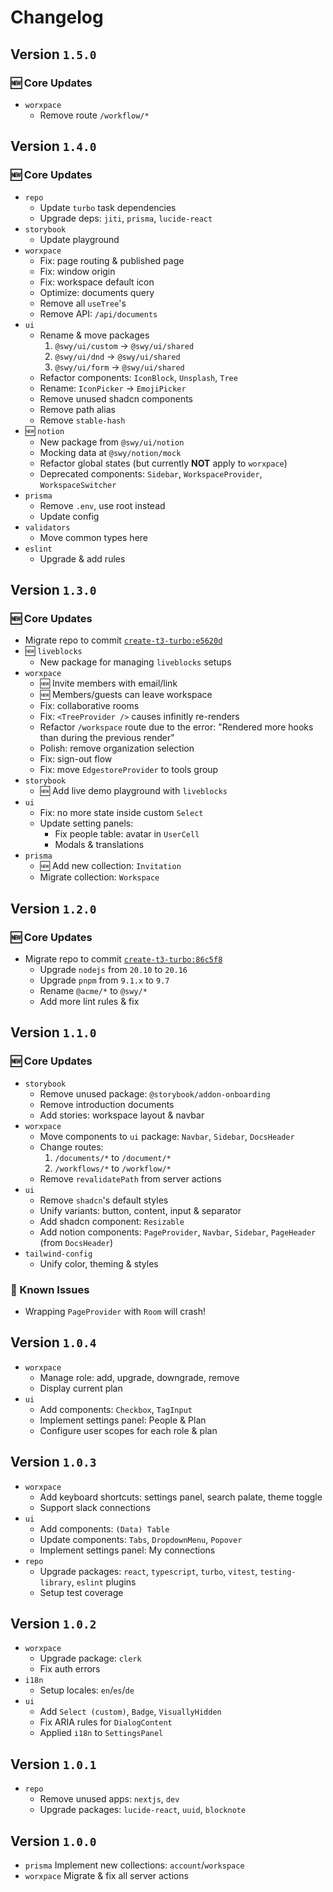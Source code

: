 # Changelog

## Version `1.5.0`

### 🆕 Core Updates

- `worxpace`
  - Remove route `/workflow/*`

## Version `1.4.0`

### 🆕 Core Updates

- `repo`
  - Update `turbo` task dependencies
  - Upgrade deps: `jiti`, `prisma`, `lucide-react`
- `storybook`
  - Update playground
- `worxpace`
  - Fix: page routing & published page
  - Fix: window origin
  - Fix: workspace default icon
  - Optimize: documents query
  - Remove all `useTree`'s
  - Remove API: `/api/documents`
- `ui`
  - Rename & move packages
    1. `@swy/ui/custom` → `@swy/ui/shared`
    2. `@swy/ui/dnd` → `@swy/ui/shared`
    3. `@swy/ui/form` → `@swy/ui/shared`
  - Refactor components: `IconBlock`, `Unsplash`, `Tree`
  - Rename: `IconPicker` → `EmojiPicker`
  - Remove unused shadcn components
  - Remove path alias
  - Remove `stable-hash`
- 🆕 `notion`
  - New package from `@swy/ui/notion`
  - Mocking data at `@swy/notion/mock`
  - Refactor global states (but currently **NOT** apply to `worxpace`)
  - Deprecated components: `Sidebar`, `WorkspaceProvider`, `WorkspaceSwitcher`
- `prisma`
  - Remove `.env`, use root instead
  - Update config
- `validators`
  - Move common types here
- `eslint`
  - Upgrade & add rules

## Version `1.3.0`

### 🆕 Core Updates

- Migrate repo to commit [`create-t3-turbo:e5620d`](https://github.com/t3-oss/create-t3-turbo/commit/e5620ddc86aa705b96dc9630d889882d152c1764)
- 🆕 `liveblocks`
  - New package for managing `liveblocks` setups
- `worxpace`
  - 🆕 Invite members with email/link
  - 🆕 Members/guests can leave workspace
  - Fix: collaborative rooms
  - Fix: `<TreeProvider />` causes infinitly re-renders
  - Refactor `/workspace` route due to the error: "Rendered more hooks than during the previous render"
  - Polish: remove organization selection
  - Fix: sign-out flow
  - Fix: move `EdgestoreProvider` to tools group
- `storybook`
  - 🆕 Add live demo playground with `liveblocks`
- `ui`
  - Fix: no more state inside custom `Select`
  - Update setting panels:
    - Fix people table: avatar in `UserCell`
    - Modals & translations
- `prisma`
  - 🆕 Add new collection: `Invitation`
  - Migrate collection: `Workspace`

## Version `1.2.0`

### 🆕 Core Updates

- Migrate repo to commit [`create-t3-turbo:86c5f8`](https://github.com/t3-oss/create-t3-turbo/commit/86c5f8898ec67de0c1af6a893f64f1476fb40bb9)
  - Upgrade `nodejs` from `20.10` to `20.16`
  - Upgrade `pnpm` from `9.1.x` to `9.7`
  - Rename `@acme/*` to `@swy/*`
  - Add more lint rules & fix

## Version `1.1.0`

### 🆕 Core Updates

- `storybook`
  - Remove unused package: `@storybook/addon-onboarding`
  - Remove introduction documents
  - Add stories: workspace layout & navbar
- `worxpace`
  - Move components to `ui` package: `Navbar`, `Sidebar`, `DocsHeader`
  - Change routes:
    1. `/documents/*` to `/document/*`
    2. `/workflows/*` to `/workflow/*`
  - Remove `revalidatePath` from server actions
- `ui`
  - Remove `shadcn`'s default styles
  - Unify variants: button, content, input & separator
  - Add shadcn component: `Resizable`
  - Add notion components: `PageProvider`, `Navbar`, `Sidebar`, `PageHeader` (from `DocsHeader`)
- `tailwind-config`
  - Unify color, theming & styles

### 🚧 Known Issues

- Wrapping `PageProvider` with `Room` will crash!

## Version `1.0.4`

- `worxpace`
  - Manage role: add, upgrade, downgrade, remove
  - Display current plan
- `ui`
  - Add components: `Checkbox`, `TagInput`
  - Implement settings panel: People & Plan
  - Configure user scopes for each role & plan

## Version `1.0.3`

- `worxpace`
  - Add keyboard shortcuts: settings panel, search palate, theme toggle
  - Support slack connections
- `ui`
  - Add components: `(Data) Table`
  - Update components: `Tabs`, `DropdownMenu`, `Popover`
  - Implement settings panel: My connections
- `repo`
  - Upgrade packages: `react`, `typescript`, `turbo`, `vitest`, `testing-library`, `eslint` plugins
  - Setup test coverage

## Version `1.0.2`

- `worxpace`
  - Upgrade package: `clerk`
  - Fix auth errors
- `i18n`
  - Setup locales: `en`/`es`/`de`
- `ui`
  - Add `Select (custom)`, `Badge`, `VisuallyHidden`
  - Fix ARIA rules for `DialogContent`
  - Applied `i18n` to `SettingsPanel`

## Version `1.0.1`

- `repo`
  - Remove unused apps: `nextjs`, `dev`
  - Upgrade packages: `lucide-react`, `uuid`, `blocknote`

## Version `1.0.0`

- `prisma` Implement new collections: `account`/`workspace`
- `worxpace` Migrate & fix all server actions
